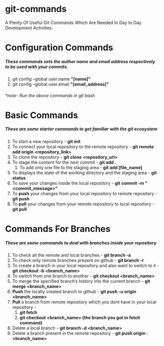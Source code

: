 # git-commands
A Plenty Of Useful Git Commands Which Are Needed In Day to Day Development Activities.

# Configuration Commands
##### These commands sets the author name and email address respectively to be used with your commits.
1. git config –global user.name **"[name]"**
1. git config –global user.email **"[email_address]"**
  
###### *note- Run the above commands in git bash

# Basic Commands
##### These are some starter commands to get familiar with the git ecosystem

1. To start a new repository - **git init**
1. To connect your local repository to the remote repository - **git remote add origin <repository_link>**
1. To clone the repository - **git clone <repository_url>**
1. To stage the content for the next commit - **git add .**
   1. To add only one file to the staging area - **git add [file_name]**
3. To displays the state of the working directory and the staging area - **git status**
4. To save your changes inside the local repository - **git commit -m "<commit_message>"**
5. To **push** your changes from your local repository to remote repository - **git push**
6. To **pull** your changes from your remote repository to local repository - **git pull**


# Commands For Branches
##### These are some commands to deal with branches inside your repository

1. To check all the remote and local branches - **git branch -a**
1. To check only remote branches present on github - **git branch -r** 
1. To create a branch in your local repository and also want to switch to it - **git checkout -b <branch_name>**
1. To switch from one branch to another - **git checkout <branch_name>**
1. To merge the specified branch’s history into the current branch - **git merge <branch_name>**
1. **Push** the locally created branch to github - **git push -u origin <branch_name>**
1. **Pull** a branch from remote repository which you dont have in your local repository - 
   1. **git fetch**
   1. **git checkout <branch_name> (the branch you got in fetch command)**
1. Delete a local branch - **git branch -d <branch_name>**
1. Delete a branch present in the remote repository - **git push origin :<branch_name>**
